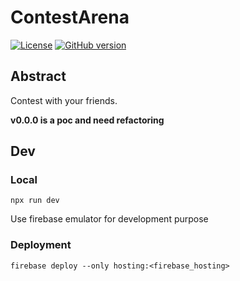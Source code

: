 # ContestArena

[![License](https://img.shields.io/github/license/RealVincentBerthet/contestArena?style=flat-square)](https://opensource.org/licenses/MIT)
[![GitHub version](https://img.shields.io/github/v/tag/RealVincentBerthet/contestArena?color=brightgreen&include_prereleases&label=version&style=flat-square)](https://badge.fury.io/gh/RealVincentBerthet%2FcontestArena)

## Abstract

Contest with your friends.

**v0.0.0 is a poc and need refactoring**
## Dev
### Local

```
npx run dev
```
Use firebase emulator for development purpose
### Deployment
```
firebase deploy --only hosting:<firebase_hosting>
```